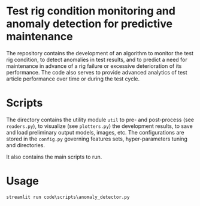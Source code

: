 # Test rig condition monitoring and anomaly detection for predictive maintenance 

The repository contains the development of an algorithm to monitor the test rig condition, to detect anomalies in test results, and to predict a need for maintenance in advance of a rig failure or excessive deterioration of its performance. The code also serves to provide advanced analytics of test article performance over time or during the test cycle.

# Scripts

The directory contains the utility module `util` to pre- and post-process (see `readers.py`), to visualize (see `plotters.py`) the development results, to save and load preliminary output models, images, etc. The configurations are stored in  the `config.py` governing features sets, hyper-parameters tuning and directories.

It also contains the main scripts to run.

# Usage

`
streamlit run code\scripts\anomaly_detector.py
`